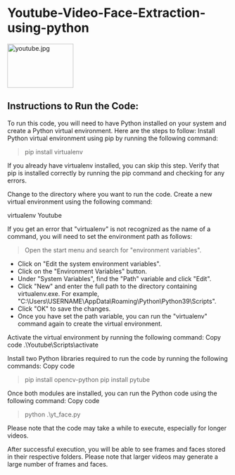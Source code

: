 # Youtube-Video-Face-Extraction-using-python
<img src="https://github.com/prateekj7777/Youtube-Video-Face-Extraction-using-python/blob/master/image.png" width="150px" height="100px" alt="youtube.jpg" align=center /> 

## Instructions to Run the Code:

To run this code, you will need to have Python installed on your system and create a Python virtual environment. Here are the steps to follow:
Install Python virtual environment using pip by running the following command:

> pip install virtualenv

 If you already have virtualenv installed, you can skip this step.
Verify that pip is installed correctly by running the pip command and checking for any errors.

Change to the directory where you want to run the code.
Create a new virtual environment using the following command:

virtualenv Youtube

 If you get an error that "virtualenv" is not recognized as the name of a command, you will need to set the environment path as follows:

>Open the start menu and search for "environment variables".
- Click on "Edit the system environment variables".
- Click on the "Environment Variables" button.
- Under "System Variables", find the "Path" variable and click "Edit".
- Click "New" and enter the full path to the directory containing virtualenv.exe. For example, "C:\Users\USERNAME\AppData\Roaming\Python\Python39\Scripts".
- Click "OK" to save the changes.
- Once you have set the path variable, you can run the "virtualenv" command again to create the virtual environment.

Activate the virtual environment by running the following command:
Copy code
.\Youtube\Scripts\activate

Install two Python libraries required to run the code by running the following commands:
Copy code

> pip install opencv-python pip install pytube

Once both modules are installed, you can run the Python code using the following command:
Copy code

> python .\yt_face.py

 Please note that the code may take a while to execute, especially for longer videos.

After successful execution, you will be able to see frames and faces stored in their respective folders. Please note that larger videos may generate a large number of frames and faces.
